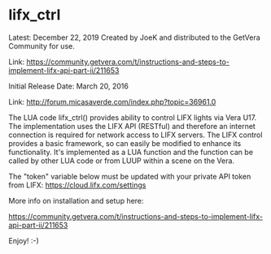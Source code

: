 # lifx_ctrl

Latest: December 22, 2019
Created by JoeK and distributed to the GetVera Community for use.

Link: https://community.getvera.com/t/instructions-and-steps-to-implement-lifx-api-part-ii/211653

Initial Release Date: March 20, 2016

Link: http://forum.micasaverde.com/index.php?topic=36961.0

The LUA code lifx_ctrl() provides ability to control LIFX lights via Vera U17.
The implementation uses the LIFX API (RESTful) and therefore an internet connection is
required for network access to LIFX servers. The LIFX control provides a basic framework, 
so can easily be modified to enhance its functionality. It's implemented as a LUA 
function and the function can be called by other LUA code or from LUUP within a 
scene on the Vera.

The "token" variable below must be updated with your private API token from LIFX:
	https://cloud.lifx.com/settings

More info on installation and setup here:

  https://community.getvera.com/t/instructions-and-steps-to-implement-lifx-api-part-ii/211653

Enjoy!  :-)
